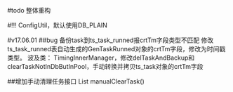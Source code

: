 

#todo
整体重构




#!!!
ConfigUtil，默认使用DB_PLAIN

#v17.06.01
##bug 备份task到ts_task_runned报crtTm字段类型不匹配
修改ts_task_runned表自动生成的GenTaskRunned对象的crtTm字段，修改为时间戳类型。
波及类：
TimingInnerManager，修改delTaskAndBackup和clearTaskNotInDbButInPool，手动转换并拷贝ts_task对象的crtTm字段

##增加手动清理任务接口
List<GenTask> manualClearTask()
